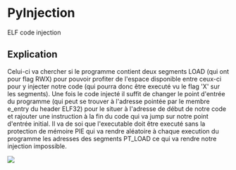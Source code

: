 # PyInjection

ELF code injection

## Explication

Celui-ci va chercher si le programme contient deux segments LOAD (qui ont pour flag RWX) pour pouvoir profiter de l'espace disponible entre ceux-ci pour y injecter notre code (qui pourra donc être executé vu le flag 'X' sur les segments). 
Une fois le code injecté il suffit de changer le point d'entrée du programme (qui peut se trouver à l'adresse pointée par le membre e_entry du header ELF32) pour le situer à l'adresse de début de notre code et rajouter une instruction à la fin du code qui va jump sur notre point d'entrée initial. Il va de soi que l'executable doit être executé sans la protection de mémoire PIE qui va rendre aléatoire à chaque execution du programme les adresses des segments PT_LOAD ce qui va rendre notre injection impossible.

<img src="https://static.packt-cdn.com/products/9781782167105/graphics/7105OS_04_5.jpg">
